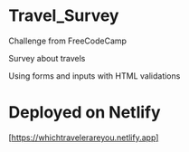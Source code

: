 # Travel_Survey

Challenge from FreeCodeCamp

Survey about travels

Using forms and inputs with HTML validations

# Deployed on Netlify

[https://whichtravelerareyou.netlify.app]
